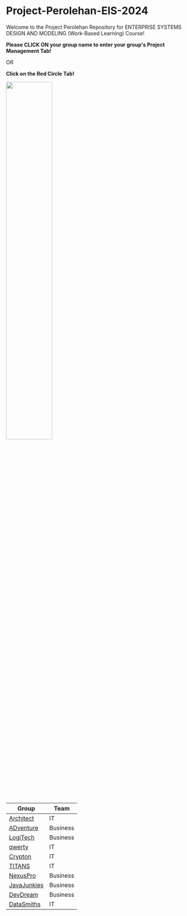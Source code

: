 # Project-Perolehan-EIS-2024
Welcome to the Project Perolehan Repository for ENTERPRISE SYSTEMS DESIGN AND MODELING (Work-Based Learning) Course!

**Please CLICK ON your group name to enter your group's Project Management Tab!**

OR

**Click on the Red Circle Tab!**

<img src="https://github.com/lzy0007/Project-Perolehan-EIS-2024/assets/95710157/cca7f6d1-924a-4ea6-aeb2-5f9b86d059f6" width=50% height=50%>


|Group                          |Team|
|-------------------------------|-|
|<a href="" >Architect</a>|IT|
|<a href="" >ADventure</a>|Business|
|<a href="" >LogiTech</a>|Business|
|<a href="" >qwerty</a>|IT|
|<a href="https://github.com/users/lzy0007/projects/7" >Crypton</a>|IT|
|<a href="" >TITANS</a>|IT|
|<a href="" >NexusPro</a>|Business|
|<a href="" >JavaJunkies</a>|Business|
|<a href="" >DevDream</a>|Business|
|<a href="" >DataSmiths</a>|IT|
